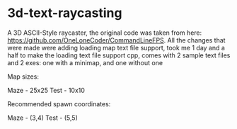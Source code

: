 # 3d-text-raycasting

A 3D ASCII-Style raycaster, the original code was taken from here: https://github.com/OneLoneCoder/CommandLineFPS.
All the changes that were made were adding loading map text file support, took me 1 day and a half to make the loading text file support
cpp, comes with 2 sample text files and 2 exes: one with a minimap, and one without one

Map sizes:

Maze - 25x25
Test - 10x10

Recommended spawn coordinates:

Maze - (3,4)
Test - (5,5)
